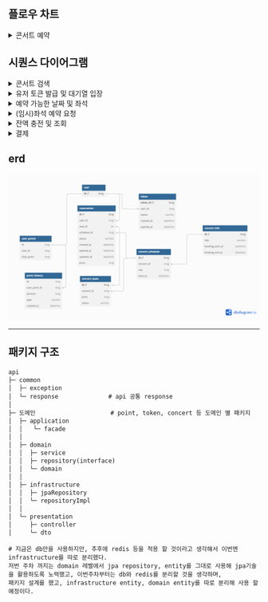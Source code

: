 ## 플로우 차트
<details>
<summary>콘서트 예약</summary>
<div markdown="1">

![flowChart.png](docs/images/flowChart.png)

</div>
</details>


## 시퀀스 다이어그램
<details>
<summary>콘서트 검색</summary>
<div markdown="1">

![sequence_1.png](docs/images/sequence_1.png)

</div>
</details>

<details>
<summary>유저 토큰 발급 및 대기열 입장</summary>
<div markdown="1">

![sequence_2.png](docs/images/sequence_2.png)

</div>
</details>

<details>
<summary>예약 가능한 날짜 및 좌석</summary>
<div markdown="1">

![sequence_3.png](docs/images/sequence_3.png)

</div>
</details>

<details>
<summary>(임시)좌석 예약 요청</summary>
<div markdown="1">

![sequence_4.png](docs/images/sequence_4.png)

</div>
</details>

<details>
<summary>잔액 충전 및 조회</summary>
<div markdown="1">

![sequence_5.png](docs/images/sequence_5.png)

</div>
</details>

<details>
<summary>결제</summary>
<div markdown="1">

![sequence_6.png](docs/images/sequence_6.png)

</div>
</details>


## erd
![erd.png](docs/images/erd.png)

- - -

## 패키지 구조

```test
api
├─ common
│  ├─ exception                 
│  └─ response              # api 공통 response 
│  
├─ 도메인                     # point, token, concert 등 도메인 별 패키지
│  ├─ application
│  │   └─ facade
│  │
│  ├─ domain
│  │  ├─ service
│  │  ├─ repository(interface)
│  │  └─ domain
│  │
│  ├─ infrastructure
│  │  ├─ jpaRepository
│  │  └─ repositoryImpl  
│  │
│  └─ presentation  
│     ├─ controller
│     └─ dto

# 지금은 db만을 사용하지만, 추후에 redis 등을 적용 할 것이라고 생각해서 이번엔 infrastructure를 따로 분리했다.
저번 주차 까지는 domain 레벨에서 jpa repository, entity를 그대로 사용해 jpa기술을 활용하도록 노력했고, 이번주차부터는 db와 redis를 분리할 것을 생각하며,
패키지 설계를 했고, infrastructure entity, domain entity를 따로 분리해 사용 할 예정이다.
 
```




